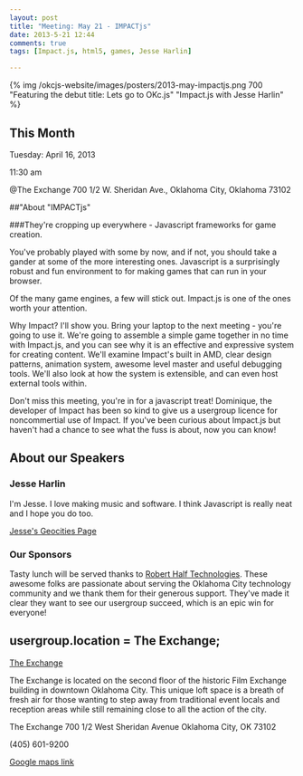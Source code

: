 ```yaml
---
layout: post
title: "Meeting: May 21 - IMPACTjs"
date: 2013-5-21 12:44
comments: true
tags: [Impact.js, html5, games, Jesse Harlin]

---
```


{% img  /okcjs-website/images/posters/2013-may-impactjs.png  700 "Featuring the debut title: Lets go to OKc.js" "Impact.js with Jesse Harlin" %}

## This Month

Tuesday: April 16, 2013 

11:30 am

@The Exchange
700 1/2 W. Sheridan Ave.,
Oklahoma City, Oklahoma
73102




##"About "IMPACTjs" 

###They're cropping up everywhere - Javascript frameworks for game creation.

You've probably played with some by now, and if not, you should take a gander at some of the more interesting ones. Javascript is a surprisingly robust and fun environment to for making games that can run in your browser.

Of the many game engines, a few will stick out. Impact.js is one of the ones worth your attention.

Why Impact? I'll show you. Bring your laptop to the next meeting - you're going to use it. We're going to assemble a simple game together in no time with Impact.js, and you can see why it is an effective and expressive system for creating content. We'll examine Impact's built in AMD, clear design patterns, animation system, awesome level master and useful debugging tools. We'll also look at how the system is extensible, and can even host external tools within.

Don't miss this meeting, you're in for a javascript treat! Dominique, the developer of Impact has been so kind to give us a usergroup licence for noncommertial use of Impact. If you've been curious about Impact.js but haven't had a chance to see what the fuss is about, now you can know! 

<!-- more -->

## About our Speakers

### Jesse Harlin
I'm Jesse. I love making music and software. I think Javascript is really neat and I hope you do too.

[Jesse's Geocities Page](http://www.jesseharlin.net/)

### Our Sponsors
Tasty lunch will be served thanks to [Robert Half Technologies](http://www.roberthalftechnology.com/). These awesome folks are passionate about serving the Oklahoma City technology community and we thank them for their generous support. They've made it clear they want to see our usergroup succeed, which is an epic win for everyone!

## usergroup.location = The Exchange;


[The Exchange](http://www.exchangeokc.com/) 

The Exchange is located on the second floor of the historic Film Exchange building in downtown Oklahoma City.  This unique loft space is a breath of fresh air for those wanting to step away from traditional event locals and reception areas while still remaining close to all the action of the city.

The Exchange
700 1/2 West Sheridan Avenue
Oklahoma City, OK 73102

(405) 601-9200    


[Google maps link](https://maps.google.com/maps?q=+700+West+Sheridan+Avenue+Oklahoma+City,+OK+73102&hl=en&sll=37.0625,-95.677068&sspn=83.75977,57.919922&hnear=700+W+Sheridan+Ave,+Oklahoma+City,+Oklahoma+73102&t=m&z=17)

